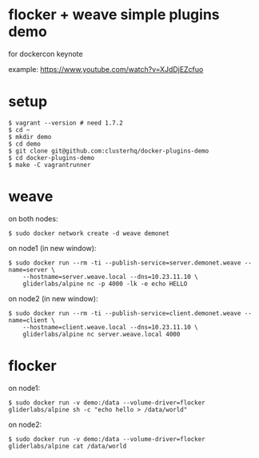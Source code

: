 # flocker + weave simple plugins demo

for dockercon keynote

example: https://www.youtube.com/watch?v=XJdDjEZcfuo

# setup

```
$ vagrant --version # need 1.7.2
$ cd ~
$ mkdir demo
$ cd demo
$ git clone git@github.com:clusterhq/docker-plugins-demo
$ cd docker-plugins-demo
$ make -C vagrantrunner
```

# weave

on both nodes:

```
$ sudo docker network create -d weave demonet
```

on node1 (in new window):

```
$ sudo docker run --rm -ti --publish-service=server.demonet.weave --name=server \
    --hostname=server.weave.local --dns=10.23.11.10 \
    gliderlabs/alpine nc -p 4000 -lk -e echo HELLO
```

on node2 (in new window):

```
$ sudo docker run --rm -ti --publish-service=client.demonet.weave --name=client \
    --hostname=client.weave.local --dns=10.23.11.10 \
    gliderlabs/alpine nc server.weave.local 4000
```

# flocker

on node1:

```
$ sudo docker run -v demo:/data --volume-driver=flocker gliderlabs/alpine sh -c "echo hello > /data/world"
```

on node2:

```
$ sudo docker run -v demo:/data --volume-driver=flocker gliderlabs/alpine cat /data/world
```
